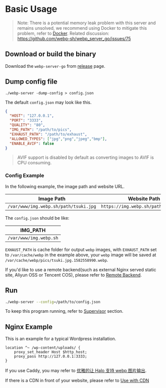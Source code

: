 # Basic Usage

> Note: There is a potential memory leak problem with this server and remains unsolved, we recommend using Docker to mitigate this problem, refer to [Docker](./DOCKER.html).
> Related discussion: https://github.com/webp-sh/webp_server_go/issues/75

## Download or build the binary
Download the `webp-server-go` from [release](https://github.com/webp-sh/webp_server_go/releases) page.

## Dump config file

```
./webp-server -dump-config > config.json
```

The default `config.json` may look like this.
```json
{
  "HOST": "127.0.0.1",
  "PORT": "3333",
  "QUALITY": "80",
  "IMG_PATH": "/path/to/pics",
  "EXHAUST_PATH": "/path/to/exhaust",
  "ALLOWED_TYPES": ["jpg","png","jpeg","bmp"],
  "ENABLE_AVIF": false
}
```

> AVIF support is disabled by default as converting images to AVIF is CPU consuming.


### Config Example

In the following example, the image path and website URL.

| Image Path                            | Website Path                         |
| ------------------------------------- | ------------------------------------ |
| `/var/www/img.webp.sh/path/tsuki.jpg` | `https://img.webp.sh/path/tsuki.jpg` |

The `config.json` should be like:

| IMG_PATH               |
| ---------------------- |
| `/var/www/img.webp.sh` |

`EXHAUST_PATH` is cache folder for output `webp` images, with `EXHAUST_PATH` set to `/var/cache/webp` 
in the example above, your `webp` image will be saved at `/var/cache/webp/pics/tsuki.jpg.1582558990.webp`.

If you'd like to use a remote backend(such as external Nginx served static site, Aliyun OSS or Tencent COS), please refer to [Remote Backend](REMOTE_BACKEND.md).

## Run

```sh
./webp-server --config=/path/to/config.json
```
To keep this program running, refer to [Supervisor](SUPERVISOR.md) section.

## Nginx Example

This is an example for a typical Wordpress installation.
```
location ^~ /wp-content/uploads/ {
	proxy_set_header Host $http_host;
    proxy_pass http://127.0.0.1:3333;
}
```
If you use Caddy, you may refer to [优雅的让 Halo 支持 webp 图片输出](https://halo.run/archives/halo-and-webp).

If there is a CDN in front of your website, please refer to [Use with CDN](CDN.md)
